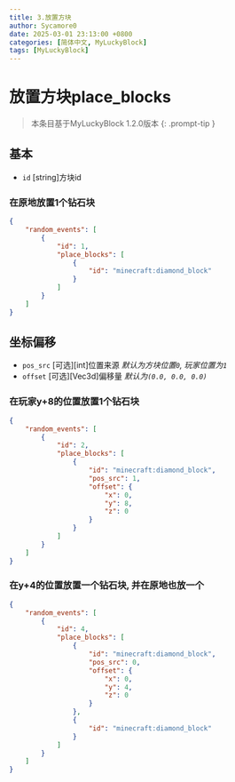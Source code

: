 ```yaml
---
title: 3.放置方块
author: Sycamore0
date: 2025-03-01 23:13:00 +0800
categories: [简体中文, MyLuckyBlock]
tags: [MyLuckyBlock]
---
```


# 放置方块place_blocks

> 本条目基于MyLuckyBlock 1.2.0版本
{: .prompt-tip }

## 基本
- `id` [string]方块id
### 在原地放置1个钻石块
```json
{
    "random_events": [
        {
            "id": 1,
            "place_blocks": [
                {
                    "id": "minecraft:diamond_block"
                }
            ]
        }
    ]
}
```

## 坐标偏移
- `pos_src` [可选][int]位置来源 *默认为方块位置`0`, 玩家位置为`1`*
- `offset` [可选][Vec3d]偏移量 *默认为`(0.0, 0.0, 0.0)`*
### 在玩家y+8的位置放置1个钻石块
```json
{
    "random_events": [
        {
            "id": 2,
            "place_blocks": [
                {
                    "id": "minecraft:diamond_block",
                    "pos_src": 1,
                    "offset": {
                        "x": 0,
                        "y": 8,
                        "z": 0
                    }
                }
            ]
        }
    ]
}
```
### 在y+4的位置放置一个钻石块, 并在原地也放一个
```json
{
    "random_events": [
        {
            "id": 4,
            "place_blocks": [
                {
                    "id": "minecraft:diamond_block",
                    "pos_src": 0,
                    "offset": {
                        "x": 0,
                        "y": 4,
                        "z": 0
                    }
                },
                {
                    "id": "minecraft:diamond_block"
                }
            ]
        }
    ]
}
```